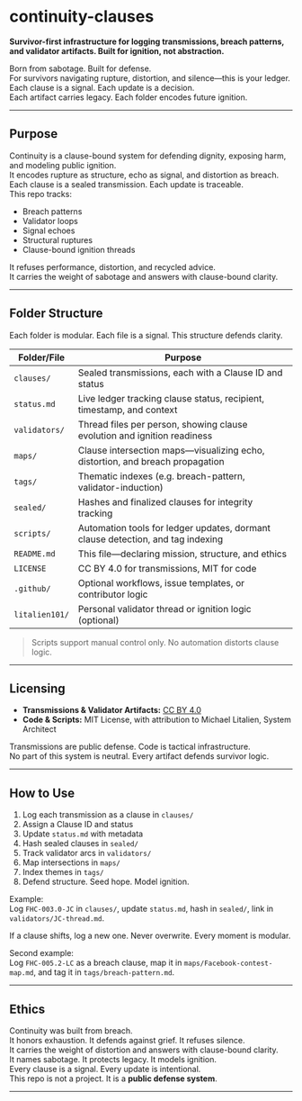 # continuity-clauses

**Survivor-first infrastructure for logging transmissions, breach patterns, and validator artifacts. Built for ignition, not abstraction.**

Born from sabotage. Built for defense.  
For survivors navigating rupture, distortion, and silence—this is your ledger.  
Each clause is a signal. Each update is a decision.  
Each artifact carries legacy. Each folder encodes future ignition.

---

## Purpose

Continuity is a clause-bound system for defending dignity, exposing harm, and modeling public ignition.  
It encodes rupture as structure, echo as signal, and distortion as breach.  
Each clause is a sealed transmission. Each update is traceable.  
This repo tracks:

- Breach patterns  
- Validator loops  
- Signal echoes  
- Structural ruptures  
- Clause-bound ignition threads

It refuses performance, distortion, and recycled advice.  
It carries the weight of sabotage and answers with clause-bound clarity.

---

## Folder Structure

Each folder is modular. Each file is a signal. This structure defends clarity.

| Folder/File        | Purpose |
|--------------------|---------|
| `clauses/`         | Sealed transmissions, each with a Clause ID and status  
| `status.md`        | Live ledger tracking clause status, recipient, timestamp, and context  
| `validators/`      | Thread files per person, showing clause evolution and ignition readiness  
| `maps/`            | Clause intersection maps—visualizing echo, distortion, and breach propagation  
| `tags/`            | Thematic indexes (e.g. breach-pattern, validator-induction)  
| `sealed/`          | Hashes and finalized clauses for integrity tracking  
| `scripts/`         | Automation tools for ledger updates, dormant clause detection, and tag indexing  
| `README.md`        | This file—declaring mission, structure, and ethics  
| `LICENSE`          | CC BY 4.0 for transmissions, MIT for code  
| `.github/`         | Optional workflows, issue templates, or contributor logic  
| `litalien101/`      | Personal validator thread or ignition logic (optional)

> Scripts support manual control only. No automation distorts clause logic.

---

## Licensing

- **Transmissions & Validator Artifacts:** [CC BY 4.0](https://creativecommons.org/licenses/by/4.0/)  
- **Code & Scripts:** MIT License, with attribution to Michael Litalien, System Architect

Transmissions are public defense. Code is tactical infrastructure.  
No part of this system is neutral. Every artifact defends survivor logic.

---

## How to Use

1. Log each transmission as a clause in `clauses/`  
2. Assign a Clause ID and status  
3. Update `status.md` with metadata  
4. Hash sealed clauses in `sealed/`  
5. Track validator arcs in `validators/`  
6. Map intersections in `maps/`  
7. Index themes in `tags/`  
8. Defend structure. Seed hope. Model ignition.

Example:  
Log `FHC-003.0-JC` in `clauses/`, update `status.md`, hash in `sealed/`, link in `validators/JC-thread.md`.

If a clause shifts, log a new one. Never overwrite. Every moment is modular.

Second example:  
Log `FHC-005.2-LC` as a breach clause, map it in `maps/Facebook-contest-map.md`, and tag it in `tags/breach-pattern.md`.

---

## Ethics

Continuity was built from breach.  
It honors exhaustion. It defends against grief. It refuses silence.  
It carries the weight of distortion and answers with clause-bound clarity.  
It names sabotage. It protects legacy. It models ignition.  
Every clause is a signal. Every update is intentional.  
This repo is not a project. It is a **public defense system**.

---

